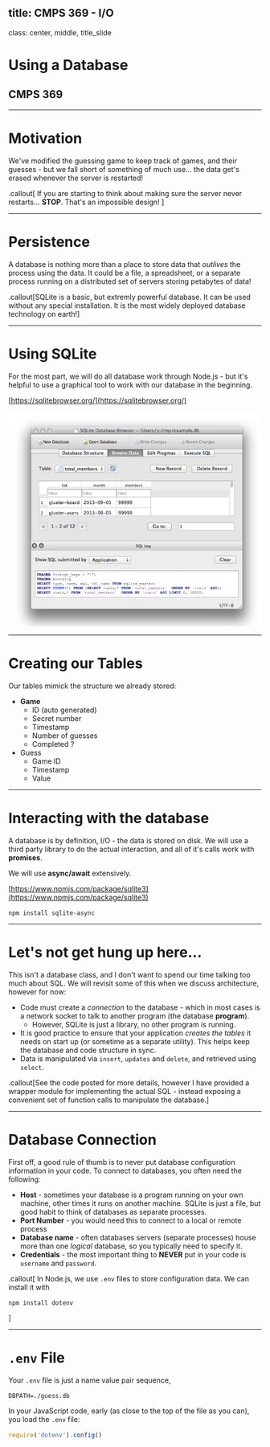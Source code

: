 title: CMPS 369 - I/O
---
class: center, middle, title_slide
# Using a Database
## CMPS 369

---
# Motivation
We've modified the guessing game to keep track of games, and their guesses - but we fall short of something of much use... the data get's erased whenever the server is restarted!

.callout[
  If you are starting to think about making sure the server never restarts... **STOP**.  That's an impossible design!
]

---
# Persistence
A database is nothing more than a place to store data that *outlives* the process using the data.  It could be a file, a spreadsheet, or a separate process running on a distributed set of servers storing petabytes of data!

.callout[SQLite is a basic, but extremly powerful database.  It can be used without any special installation.  It is the most widely deployed database technology on earth!]

---
# Using SQLite
For the most part, we will do all database work through Node.js - but it's helpful to use a graphical tool to work with our database in the beginning.

[https://sqlitebrowser.org/](https://sqlitebrowser.org/)

<img src="../images/dbbrowser.png"/>

---
# Creating our Tables
Our tables mimick the structure we already stored:

- **Game**
  - ID (auto generated)
  - Secret number
  - Timestamp
  - Number of guesses
  - Completed ?
- Guess
  - Game ID
  - Timestamp
  - Value

---
# Interacting with the database
A database is by definition, I/O - the data is stored on disk.  We will use a third party library to do the actual interaction, and all of it's calls work with **promises**.  

We will use **async/await** extensively.
 
[https://www.npmjs.com/package/sqlite3](https://www.npmjs.com/package/sqlite3)

```
npm install sqlite-async
```
---
# Let's not get hung up here...
This isn't a database class, and I don't want to spend our time talking too much about SQL.  We will revisit some of this when we discuss architecture, however for now:

- Code must create a *connection* to the database - which in most cases is a network socket to talk to another program (the database **program**).
    - However, SQLite is just a library, no other program is running.
- It is good practice to ensure that your application *creates the tables* it needs on start up (or sometime as a separate utility).  This helps keep the database and code structure in sync.
- Data is manipulated via `insert`, `updates` and `delete`, and retrieved using `select`.

.callout[See the code posted for more details, however I have provided a wrapper module for implementing the actual SQL - instead exposing a convenient set of function calls to manipulate the database.]

---
# Database Connection
First off, a good rule of thumb is to never put database configuration information in your code. To connect to databases, you often need the following:

- **Host** - sometimes your database is a program running on your own machine, other times it runs on another machine.  SQLite is just a file, but good habit to think of databases as separate processes.
- **Port Number** - you would need this to connect to a local or remote process
- **Database name** - often databases servers (separate processes) house more than one *logical* database, so you typically need to specify it.
- **Credentials** - the most important thing to **NEVER** put in your code is `username` and `password`.

.callout[
  In Node.js, we use `.env` files to store configuration data.  We can install it with 

  ```
  npm install dotenv
  ```
]

---
# `.env` File
Your `.env` file is just a name value pair sequence, 
```
DBPATH=./guess.db
```
In your JavaScript code, early (as close to the top of the file as you can), you load the `.env` file:

```js
require('dotenv').config()
```